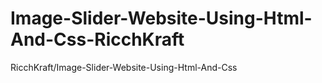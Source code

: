 # Image-Slider-Website-Using-Html-And-Css-RicchKraft
 RicchKraft/Image-Slider-Website-Using-Html-And-Css
